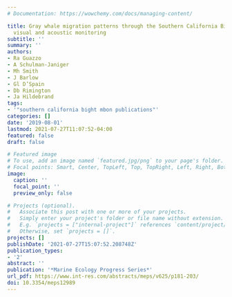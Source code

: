 ```yaml
---
# Documentation: https://wowchemy.com/docs/managing-content/

title: Gray whale migration patterns through the Southern California Bight from multi-year
  visual and acoustic monitoring
subtitle: ''
summary: ''
authors:
- Ra Guazzo
- A Schulman-Janiger
- Mh Smith
- J Barlow
- Gl D’Spain
- Db Rimington
- Ja Hildebrand
tags:
- '"southern california bight mbon publications"'
categories: []
date: '2019-08-01'
lastmod: 2021-07-27T11:07:52-04:00
featured: false
draft: false

# Featured image
# To use, add an image named `featured.jpg/png` to your page's folder.
# Focal points: Smart, Center, TopLeft, Top, TopRight, Left, Right, BottomLeft, Bottom, BottomRight.
image:
  caption: ''
  focal_point: ''
  preview_only: false

# Projects (optional).
#   Associate this post with one or more of your projects.
#   Simply enter your project's folder or file name without extension.
#   E.g. `projects = ["internal-project"]` references `content/project/deep-learning/index.md`.
#   Otherwise, set `projects = []`.
projects: []
publishDate: '2021-07-27T15:07:52.208748Z'
publication_types:
- '2'
abstract: ''
publication: '*Marine Ecology Progress Series*'
url_pdf: https://www.int-res.com/abstracts/meps/v625/p181-203/
doi: 10.3354/meps12989
---
```

